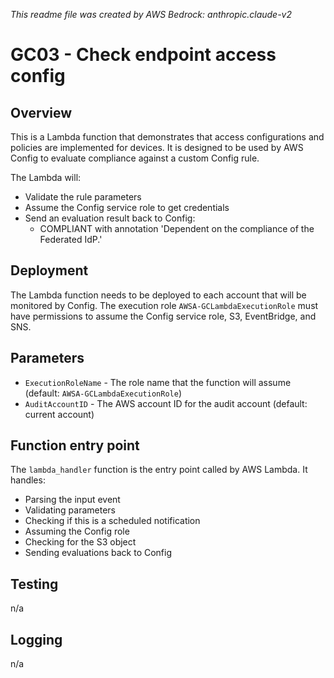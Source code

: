 _This readme file was created by AWS Bedrock: anthropic.claude-v2_

# GC03 - Check endpoint access config

## Overview

This is a Lambda function that demonstrates that access configurations and policies are implemented for devices. It is designed to be used by AWS Config to evaluate compliance against a custom Config rule.

The Lambda will:

- Validate the rule parameters
- Assume the Config service role to get credentials
- Send an evaluation result back to Config:
  - COMPLIANT with annotation 'Dependent on the compliance of the Federated IdP.'

## Deployment

The Lambda function needs to be deployed to each account that will be monitored by Config. The execution role `AWSA-GCLambdaExecutionRole` must have permissions to assume the Config service role, S3, EventBridge, and SNS.

## Parameters

- `ExecutionRoleName` - The role name that the function will assume (default: `AWSA-GCLambdaExecutionRole`)
- `AuditAccountID` - The AWS account ID for the audit account (default: current account)

## Function entry point

The `lambda_handler` function is the entry point called by AWS Lambda. It handles:

- Parsing the input event
- Validating parameters
- Checking if this is a scheduled notification
- Assuming the Config role
- Checking for the S3 object
- Sending evaluations back to Config

## Testing

n/a

## Logging

n/a
